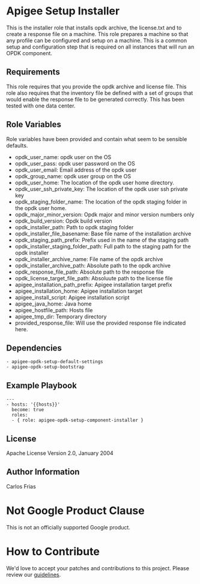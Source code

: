 Apigee Setup Installer
======================

This is the installer role that installs opdk archive, the license.txt 
and to create a response file on a machine. This role prepares a machine
so that any profile can be configured and setup on a machine. 
This is a common setup and configuration step that is required on all 
instances that will run an OPDK component. 

Requirements
------------

This role requires that you provide the opdk archive and license file. 
This role also requires that the inventory file be defined with a set of 
groups that would enable the response file to be generated correctly.
This has been tested with one data center. 

Role Variables
--------------

Role variables have been provided and contain what seem to be sensible 
defaults. 

* opdk_user_name: opdk user on the OS
* opdk_user_pass: opdk user password on the OS
* opdk_user_email: Email address of the opdk user
* opdk_group_name: opdk user group on the OS
* opdk_user_home: The location of the opdk user home directory.
* opdk_user_ssh_private_key: The location of the opdk user ssh private key
* opdk_staging_folder_name: The location of the opdk staging folder in the opdk user home.
* opdk_major_minor_version: Opdk major and minor version numbers only
* opdk_build_version: Opdk build version
* opdk_installer_path: Path to opdk staging folder
* opdk_installer_file_basename: Base file name of the installation archive
* opdk_staging_path_prefix: Prefix used in the name of the staging path
* opdk_installer_staging_folder_path: Full path to the staging path for the opdk installer
* opdk_installer_archive_name: File name of the opdk archive
* opdk_installer_archive_path: Absolute path to the opdk archive
* opdk_response_file_path: Absolute path to the response file
* opdk_license_target_file_path: Absoluute path to the license file
* apigee_installation_path_prefix: Apigee installation target prefix
* apigee_installation_home: Apigee installation target 
* apigee_install_script: Apigee installation script
* apigee_java_home: Java home
* apigee_hostfile_path: Hosts file
* apigee_tmp_dir: Temporary directory
* provided_response_file: Will use the provided response file indicated here.

Dependencies
------------

    - apigee-opdk-setup-default-settings
    - apigee-opdk-setup-bootstrap

Example Playbook
----------------

    ---
    - hosts: '{{hosts}}'
      become: true
      roles:
      - { role: apigee-opdk-setup-component-installer }

License
-------

Apache License Version 2.0, January 2004

Author Information
------------------

Carlos Frias
<!-- BEGIN Google Required Disclaimer -->

# Not Google Product Clause

This is not an officially supported Google product.
<!-- END Google Required Disclaimer -->
<!-- BEGIN Google How To Contribute -->
# How to Contribute

We'd love to accept your patches and contributions to this project. Please review our [guidelines](CONTRIBUTING.md).
<!-- END Google How To Contribute -->
